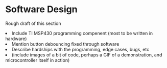 # Software Design
Rough draft of this section
<li>Include TI MSP430 programming compenent (most to be written in hardware)</li>
<li>Mention button debouncing fixed through software</li>
<li>Describe hardships with the programming, edge cases, bugs, etc</li>
<li>(include images of a bit of code, perhaps a GIF of a demonstration, and microcontroller itself in action)</li>
